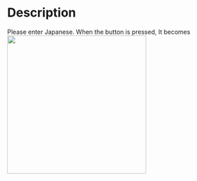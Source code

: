 # Description
Please enter Japanese.
When the button is pressed, It becomes 
<img src="https://user-images.githubusercontent.com/51312616/62632643-c63d7100-b96d-11e9-94ba-49f2aa988688.png" width="320px">
